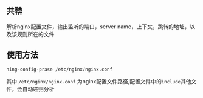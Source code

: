 ## 共鞥  
解析nginx配置文件，输出监听的端口，server name，上下文，跳转的地址，以及该规则所在的文件  
## 使用方法
```
ning-config-prase /etc/nginx/nginx.conf
```
其中 `/etc/nginx/nginx.conf` 为nginx配置文件路径,配置文件中的`include`其他文件，会自动递归分析

